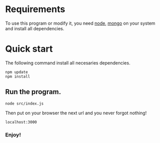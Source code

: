 # Requirements

To use this program or modify it, you need [node](https://nodejs.org/es/), [mongo](https://www.mongodb.com/es) on your system and install all dependencies.



# Quick start

The following command install all necesaries dependencies.

```
npm update
npm install
```

## Run the program.

```
node src/index.js
```

Then put on your browser the next url and you never forgot nothing!

```
localhost:3000
```

### Enjoy!
